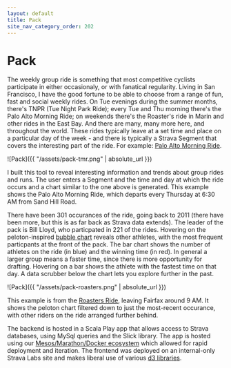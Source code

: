 ```yaml
---
layout: default 
title: Pack
site_nav_category_order: 202 
---
```

# Pack
The weekly group ride is something that most competitive cyclists participate in either occasionaly, or with fanatical regularity.  Living in San Francisco, I have the good fortune to be able to choose from a range of fun, fast and social weekly rides.  On Tue evenings during the summer months, there's TNPR (Tue Night Park Ride); every Tue and Thu morning there's the Palo Alto Morning Ride; on weekends there's the Roaster's ride in Marin and other rides in the East Bay. And there are many, many more here, and throughout the world.  These rides typically leave at a set time and place on a particular day of the week - and there is typically a Strava Segment that covers the interesting part of the ride.  For example: [Palo Alto Morning Ride](https://www.strava.com/segments/609552).

![Pack]({{ "/assets/pack-tmr.png" | absolute_url }})

I built this tool to reveal interesting information and trends about group rides and runs.  The user enters a Segment and the time and day at which the ride occurs and a chart similar to the one above is generated.  This example shows the Palo Alto Morning Ride, which departs every Thursday at 6:30 AM from Sand Hill Road.

There have been 301 occurances of the ride, going back to 2011 (there have been more, but this is as far back as Strava data extends).  The leader of the pack is Bill Lloyd, who particpated in 221 of the rides.  Hovering on the peloton-inspired [bubble chart](https://github.com/d3/d3-force) reveals other athletes, with the most frequent particpants at the front of the pack.  The bar chart shows the number of athletes on the ride (in blue) and the winning time (in red).  In general a larger group means a faster time, since there is more opportunity for drafting. Hovering on a bar shows the athlete with the fastest time on that day.  A data scrubber below the chart lets you explore further in the past.

![Pack]({{ "/assets/pack-roasters.png" | absolute_url }})

This example is from the [Roasters Ride](https://www.strava.com/segments/7091019), leaving Fairfax around 9 AM.  It shows the peloton chart filtered down to just the most-recent occurance, with other riders on the ride arranged further behind.


The backend is hosted in a Scala Play app that allows access to Strava databases, using MySql queries and the Slick library. The app is hosted using our [Mesos/Marathon/Docker ecosystem](https://medium.com/strava-engineering/mesos-at-strava-5ac98d00dacf) which allowed for rapid deployment and iteration.  The frontend was deployed on an internal-only Strava Labs site and makes liberal use of various [d3 libraries](https://d3js.org/).  

